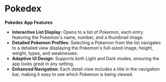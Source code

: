 # Pokedex

**Pokedex App Features**

- **Interactive List Display:** Opens to a list of Pokemon, each entry featuring the Pokemon's name, number, and a thumbnail image. 
- **Detailed Pokemon Profiles:** Selecting a Pokemon from the list navigates to a detailed view displaying the Pokemon's full-sized image, height, weight, types, and weaknesses. 
- **Adaptive UI Design:** Supports both Light and Dark modes, ensuring the app looks great in any setting.
- **Enhanced Navigation:** Each detail view includes a title in the navigation bar, making it easy to see which Pokemon is being viewed.
